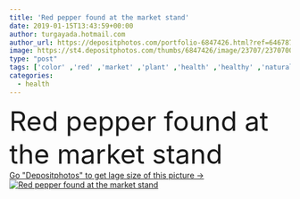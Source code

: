 ```yaml
---
title: 'Red pepper found at the market stand'
date: 2019-01-15T13:43:59+00:00
author: turgayada.hotmail.com
author_url: https://depositphotos.com/portfolio-6847426.html?ref=64678756
image: https://st4.depositphotos.com/thumbs/6847426/image/23707/237070062/api_thumb_450.jpg?forcejpeg=true
type: "post"
tags: ['color' ,'red' ,'market' ,'plant' ,'health' ,'healthy' ,'natural' ,'food' ,'vegetable' ,'spicy' ,'nutrition' ,'cook' ,'vegetarian' ,'pepper' ,'hot' ,'organic' ,'hanging' ,'bunch' ,'spice' ,'chili' ,'chilly' ,'peppers' ]
categories: 
  - health
---
```

<div aling="center">
            <font size="60"> Red pepper found at the market stand</font>   
</div>
<div>
    <a href='https://st4.depositphotos.com/thumbs/6847426/image/23707/237070062/api_thumb_450.jpg?forcejpeg=true?ref=64678756' target=_blank > Go "Depositphotos" to get lage size of this picture ->
        <img href='https://st4.depositphotos.com/thumbs/6847426/image/23707/237070062/api_thumb_450.jpg?forcejpeg=true?ref=64678756' src='https://st4.depositphotos.com/6847426/23707/i/950/depositphotos_237070062-stock-photo-red-pepper-found-market-stand.jpg?forcejpeg=true' alt='Red pepper found at the market stand' >
    </a>
</div>
